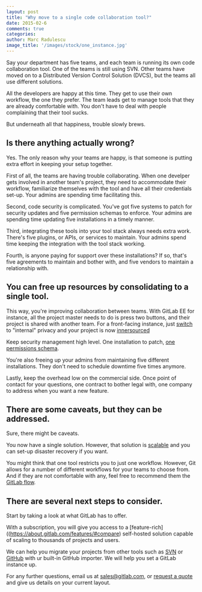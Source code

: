 ```yaml
---
layout: post
title: "Why move to a single code collaboration tool?"
date: 2015-02-6
comments: true
categories:
author: Marc Radulescu
image_title: '/images/stock/one_instance.jpg'
---
```


Say your department has five teams, and each team is running its own code collaboration tool.
One of the teams is still using SVN.
Other teams have moved on to a Distributed Version Control Solution (DVCS), but the teams all use different solutions.

All the developers are happy at this time. 
They get to use their own workflow, the one they prefer.
The team leads get to manage tools that they are already comfortable with.
You don't have to deal with people complaining that their tool sucks.

But underneath all that happiness, trouble slowly brews.

<!-- more -->

## Is there anything actually wrong?

Yes.
The only reason why your teams are happy, is that someone is putting extra effort in keeping your setup together.

First of all, the teams are having trouble collaborating.
When one develper gets involved in another team's project, they need to accommodate their workflow, familiarize themselves with the tool and have all their credentials set-up.
Your admins are spending time facilitating this.

Second, code security is complicated. 
You've got five systems to patch for security updates and five permission schemas to enforce.
Your admins are spending time updating five installations in a timely manner.

Third, integrating these tools into your tool stack always needs extra work.
There's five plugins, or APIs, or services to maintain.
Your admins spend time keeping the integration with the tool stack working.

Fourth, is anyone paying for support over these installations?
If so, that's five agreements to maintain and bother with, and five vendors to maintain a relationship with.

## You can free up resources by consolidating to a single tool.

This way, you're improving collaboration between teams.
With GitLab EE for instance, all the project master needs to do is press two buttons, and their project is shared with another team.
For a front-facing instance, just [switch](http://doc.gitlab.com/ce/public_access/public_access.html) to "internal" privacy and your project is now [innersourced](https://about.gitlab.com/2014/09/05/innersourcing-using-the-open-source-workflow-to-improve-collaboration-within-an-organization/)

Keep security management high level.
One installation to patch, [one permissions schema](http://doc.gitlab.com/ce/permissions/permissions.html).

You're also freeing up your admins from maintaining five different installations.
They don't need to schedule downtime five times anymore.

Lastly, keep the overhead low on the commercial side.
Once point of contact for your questions, one contract to bother legal with, one company to address when you want a new feature.

## There are some caveats, but they can be addressed.

Sure, there might be caveats.

You now have a single solution.
However, that solution is [scalable](https://about.gitlab.com/high-availability/) and you can set-up disaster recovery if you want.

You might think that one tool restricts you to just one workflow.
However, Git allows for a number of different workflows for your teams to choose from.
And if they are not comfortable with any, feel free to recommend them the [GitLab flow](http://git-scm.com/book/en/v2/Distributed-Git-Distributed-Workflows).

## There are several next steps to consider.

Start by taking a look at what GitLab has to offer.

With a subscription, you will give you access to a [feature-rich]((https://about.gitlab.com/features/#compare) self-hosted solution capable of scaling to thousands of projects and users.

We can help you migrate your projects from other tools such as [SVN](http://doc.gitlab.com/ce/workflow/migrating_from_svn.html) or [GitHub](http://doc.gitlab.com/ce/workflow/import_projects_from_github.html) with ur built-in GitHub importer.
We will help you set a GitLab instance up.

For any further questions, email us at sales@gitlab.com, or [request a quote](https://about.gitlab.com/subscription/form.html) and give us details on your current layout.

